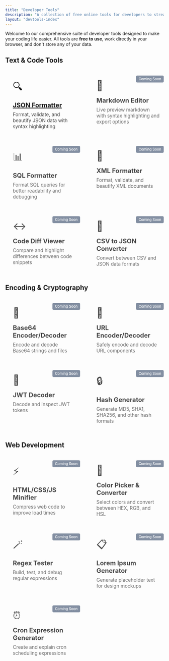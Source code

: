 ```yaml
---
title: "Developer Tools"
description: "A collection of free online tools for developers to streamline common tasks"
layout: "devtools-index"
---
```


Welcome to our comprehensive suite of developer tools designed to make your coding life easier. All tools are **free to use**, work directly in your browser, and don't store any of your data.

## Text & Code Tools

<div class="tools-grid">
  <div class="tool-card available">
    <div class="tool-icon">🔍</div>
    <h3><a href="/devtools/json-formatter/">JSON Formatter</a></h3>
    <p>Format, validate, and beautify JSON data with syntax highlighting</p>
  </div>
  
  <div class="tool-card coming-soon">
    <div class="tool-icon">📝</div>
    <h3>Markdown Editor</h3>
    <p>Live preview markdown with syntax highlighting and export options</p>
    <span class="badge">Coming Soon</span>
  </div>
  
  <div class="tool-card coming-soon">
    <div class="tool-icon">📊</div>
    <h3>SQL Formatter</h3>
    <p>Format SQL queries for better readability and debugging</p>
    <span class="badge">Coming Soon</span>
  </div>
  
  <div class="tool-card coming-soon">
    <div class="tool-icon">📄</div>
    <h3>XML Formatter</h3>
    <p>Format, validate, and beautify XML documents</p>
    <span class="badge">Coming Soon</span>
  </div>
  
  <div class="tool-card coming-soon">
    <div class="tool-icon">↔️</div>
    <h3>Code Diff Viewer</h3>
    <p>Compare and highlight differences between code snippets</p>
    <span class="badge">Coming Soon</span>
  </div>
  
  <div class="tool-card coming-soon">
    <div class="tool-icon">🔄</div>
    <h3>CSV to JSON Converter</h3>
    <p>Convert between CSV and JSON data formats</p>
    <span class="badge">Coming Soon</span>
  </div>
</div>

## Encoding & Cryptography

<div class="tools-grid">
  <div class="tool-card coming-soon">
    <div class="tool-icon">🔐</div>
    <h3>Base64 Encoder/Decoder</h3>
    <p>Encode and decode Base64 strings and files</p>
    <span class="badge">Coming Soon</span>
  </div>
  
  <div class="tool-card coming-soon">
    <div class="tool-icon">🔗</div>
    <h3>URL Encoder/Decoder</h3>
    <p>Safely encode and decode URL components</p>
    <span class="badge">Coming Soon</span>
  </div>
  
  <div class="tool-card coming-soon">
    <div class="tool-icon">🔑</div>
    <h3>JWT Decoder</h3>
    <p>Decode and inspect JWT tokens</p>
    <span class="badge">Coming Soon</span>
  </div>
  
  <div class="tool-card coming-soon">
    <div class="tool-icon">🔒</div>
    <h3>Hash Generator</h3>
    <p>Generate MD5, SHA1, SHA256, and other hash formats</p>
    <span class="badge">Coming Soon</span>
  </div>
</div>

## Web Development

<div class="tools-grid">
  <div class="tool-card coming-soon">
    <div class="tool-icon">⚡</div>
    <h3>HTML/CSS/JS Minifier</h3>
    <p>Compress web code to improve load times</p>
    <span class="badge">Coming Soon</span>
  </div>
  
  <div class="tool-card coming-soon">
    <div class="tool-icon">🎨</div>
    <h3>Color Picker & Converter</h3>
    <p>Select colors and convert between HEX, RGB, and HSL</p>
    <span class="badge">Coming Soon</span>
  </div>
  
  <div class="tool-card coming-soon">
    <div class="tool-icon">🪄</div>
    <h3>Regex Tester</h3>
    <p>Build, test, and debug regular expressions</p>
    <span class="badge">Coming Soon</span>
  </div>
  
  <div class="tool-card coming-soon">
    <div class="tool-icon">📋</div>
    <h3>Lorem Ipsum Generator</h3>
    <p>Generate placeholder text for design mockups</p>
    <span class="badge">Coming Soon</span>
  </div>
  
  <div class="tool-card coming-soon">
    <div class="tool-icon">⏰</div>
    <h3>Cron Expression Generator</h3>
    <p>Create and explain cron scheduling expressions</p>
    <span class="badge">Coming Soon</span>
  </div>
</div>

<style>
.tools-grid {
  display: grid;
  grid-template-columns: repeat(4, minmax(250px, 1fr));
  gap: 1rem;
  margin: 1.5rem 0;
  width: 100%;
  box-sizing: border-box;
}

/* Responsive adjustments */
@media (max-width: 1400px) {
  .tools-grid {
    grid-template-columns: repeat(3, minmax(250px, 1fr));
  }
}

@media (max-width: 1000px) {
  .tools-grid {
    grid-template-columns: repeat(2, minmax(250px, 1fr));
  }
}

@media (max-width: 600px) {
  .tools-grid {
    grid-template-columns: 1fr;
  }
}

.tool-card {
  border-radius: 8px;
  padding: 1.5rem;
  transition: transform 0.2s, box-shadow 0.2s;
  position: relative;
  overflow: hidden;
}

.dark .tool-card {
  background-color: #2a2a2a;
}

.dark .tool-card.available {
  background-color: #2a3144;
}

.light .tool-card {
  background-color: #f5f5f5;
  box-shadow: 0 2px 5px rgba(0,0,0,0.1);
}

.light .tool-card.available {
  background-color: #f0f4ff;
  box-shadow: 0 2px 8px rgba(0,0,0,0.1);
}

.tool-card:hover {
  transform: translateY(-5px);
}

.dark .tool-card:hover {
  box-shadow: 0 5px 15px rgba(0,0,0,0.3);
}

.light .tool-card:hover {
  box-shadow: 0 8px 15px rgba(0,0,0,0.1);
}

.tool-card.available:hover {
  transform: translateY(-5px);
}

.dark .tool-card.available:hover {
  box-shadow: 0 5px 20px rgba(59, 130, 246, 0.2);
}

.light .tool-card.available:hover {
  box-shadow: 0 8px 20px rgba(59, 130, 246, 0.15);
}

.tool-icon {
  font-size: 2rem;
  margin-bottom: 1rem;
}

.tool-card h3 {
  margin: 0 0 0.5rem 0;
  font-size: 1.25rem;
}

.tool-card p {
  margin: 0;
  opacity: 0.8;
  font-size: 0.95rem;
}

.badge {
  position: absolute;
  top: 12px;
  right: 12px;
  background-color: #64748b;
  color: white;
  font-size: 0.7rem;
  padding: 0.25rem 0.5rem;
  border-radius: 4px;
  font-weight: 500;
}

.coming-soon {
  opacity: 0.8;
}
</style> 